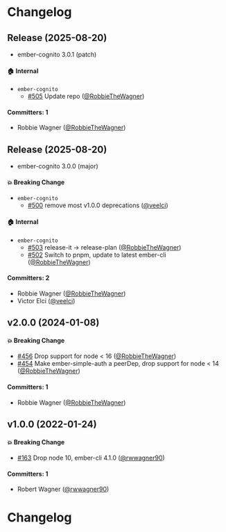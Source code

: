 # Changelog

## Release (2025-08-20)

* ember-cognito 3.0.1 (patch)

#### :house: Internal
* `ember-cognito`
  * [#505](https://github.com/adopted-ember-addons/ember-cognito/pull/505) Update repo ([@RobbieTheWagner](https://github.com/RobbieTheWagner))

#### Committers: 1
- Robbie Wagner ([@RobbieTheWagner](https://github.com/RobbieTheWagner))

## Release (2025-08-20)

* ember-cognito 3.0.0 (major)

#### :boom: Breaking Change
* `ember-cognito`
  * [#500](https://github.com/adopted-ember-addons/ember-cognito/pull/500) remove most v1.0.0 deprecations ([@veelci](https://github.com/veelci))

#### :house: Internal
* `ember-cognito`
  * [#503](https://github.com/adopted-ember-addons/ember-cognito/pull/503) release-it -> release-plan ([@RobbieTheWagner](https://github.com/RobbieTheWagner))
  * [#502](https://github.com/adopted-ember-addons/ember-cognito/pull/502) Switch to pnpm, update to latest ember-cli ([@RobbieTheWagner](https://github.com/RobbieTheWagner))

#### Committers: 2
- Robbie Wagner ([@RobbieTheWagner](https://github.com/RobbieTheWagner))
- Victor Elci ([@veelci](https://github.com/veelci))

## v2.0.0 (2024-01-08)

#### :boom: Breaking Change

- [#456](https://github.com/adopted-ember-addons/ember-cognito/pull/456) Drop support for node < 16 ([@RobbieTheWagner](https://github.com/RobbieTheWagner))
- [#454](https://github.com/adopted-ember-addons/ember-cognito/pull/454) Make ember-simple-auth a peerDep, drop support for node < 14 ([@RobbieTheWagner](https://github.com/RobbieTheWagner))

#### Committers: 1

- Robbie Wagner ([@RobbieTheWagner](https://github.com/RobbieTheWagner))

## v1.0.0 (2022-01-24)

#### :boom: Breaking Change

- [#163](https://github.com/adopted-ember-addons/ember-cognito/pull/163) Drop node 10, ember-cli 4.1.0 ([@rwwagner90](https://github.com/rwwagner90))

#### Committers: 1

- Robert Wagner ([@rwwagner90](https://github.com/rwwagner90))

# Changelog
